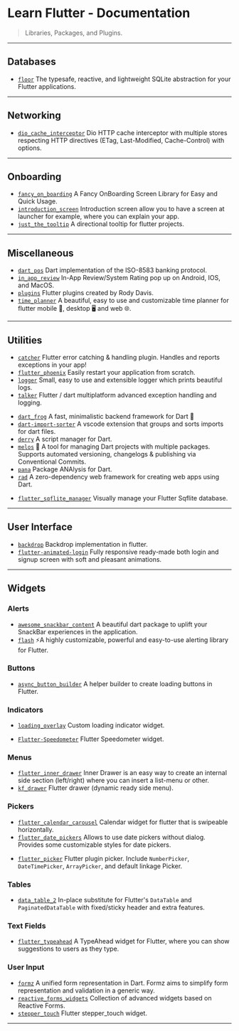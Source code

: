 # Learn Flutter - Documentation

> Libraries, Packages, and Plugins.

---

## Databases

* [`floor`](https://github.com/vitusortner/floor) The typesafe, reactive, and lightweight SQLite abstraction for your Flutter applications.

---

## Networking

* [`dio_cache_interceptor`](https://github.com/llfbandit/dio_cache_interceptor) Dio HTTP cache interceptor with multiple stores respecting HTTP directives (ETag, Last-Modified, Cache-Control) with options.

---

## Onboarding

* [`fancy_on_boarding`](https://github.com/xsahil03x/fancy_on_boarding) A Fancy OnBoarding Screen Library for Easy and Quick Usage.
* [`introduction_screen`](https://github.com/Pyozer/introduction_screen) Introduction screen allow you to have a screen at launcher for example, where you can explain your app.
* [`just_the_tooltip`](https://github.com/Nolence/just_the_tooltip) A directional tooltip for flutter projects.

---

## Miscellaneous

* [`dart_pos`](https://github.com/xclud/dart_pos) Dart implementation of the ISO-8583 banking protocol.
* [`in_app_review`](https://github.com/britannio/in_app_review) In-App Review/System Rating pop up on Android, IOS, and MacOS.
* [`plugins`](https://github.com/rodydavis/plugins) Flutter plugins created by Rody Davis.
* [`time_planner`](https://github.com/Jamalianpour/time_planner) A beautiful, easy to use and customizable time planner for flutter mobile 📱, desktop 🖥 and web 🌐.

---

## Utilities

* [`catcher`](https://github.com/jhomlala/catcher) Flutter error catching & handling plugin. Handles and reports exceptions in your app!
* [`flutter_phoenix`](https://github.com/The-ring-io/flutter_phoenix) Easily restart your application from scratch.
* [`logger`](https://github.com/leisim/logger) Small, easy to use and extensible logger which prints beautiful logs.
* [`talker`](https://github.com/Frezyx/talker) Flutter / dart multiplatform advanced exception handling and logging.

[](.)

* [`dart_frog`](https://github.com/VeryGoodOpenSource/dart_frog) A fast, minimalistic backend framework for Dart 🎯
* [`dart-import-sorter`](https://github.com/aziznal/dart-import-sorter) A vscode extension that groups and sorts imports for dart files.
* [`derry`](https://github.com/frencojobs/derry) A script manager for Dart.
* [`melos`](https://github.com/invertase/melos) 🌋 A tool for managing Dart projects with multiple packages. Supports automated versioning, changelogs & publishing via Conventional Commits.
* [`pana`](https://github.com/dart-lang/pana) Package ANAlysis for Dart.
* [`rad`](https://github.com/erlage/rad) A zero-dependency web framework for creating web apps using Dart.

[](.)

* [`flutter_sqflite_manager`](https://github.com/mcrovero/flutter_sqflite_manager) Visually manage your Flutter Sqflite database.

---

## User Interface

* [`backdrop`](https://github.com/fluttercommunity/backdrop) Backdrop implementation in flutter.
* [`flutter-animated-login`](https://github.com/bahricanyesil/flutter-animated-login) Fully responsive ready-made both login and signup screen with soft and pleasant animations.

---

## Widgets

### Alerts

* [`awesome_snackbar_content`](https://github.com/mhmzdev/awesome_snackbar_content) A beautiful dart package to uplift your SnackBar experiences in the application.
* [`flash`](https://github.com/sososdk/flash) ⚡️A highly customizable, powerful and easy-to-use alerting library for Flutter.

### Buttons

* [`async_button_builder`](https://github.com/Nolence/async_button_builder) A helper builder to create loading buttons in Flutter.

### Indicators

* [`loading_overlay`](https://github.com/rodrigobastosv/loading_overlay) Custom loading indicator widget.

[](.)

* [`Flutter-Speedometer`](https://github.com/ltdangkhoa/Flutter-Speedometer) Flutter Speedometer widget.

### Menus

* [`flutter_inner_drawer`](https://github.com/Dn-a/flutter_inner_drawer) Inner Drawer is an easy way to create an internal side section (left/right) where you can insert a list-menu or other.
* [`kf_drawer`](https://github.com/qqmikey/kf_drawer) Flutter drawer (dynamic ready side menu).

### Pickers

* [`flutter_calendar_carousel`](https://github.com/dooboolab/flutter_calendar_carousel) Calendar widget for flutter that is swipeable horizontally.
* [`flutter_date_pickers`](https://github.com/MariaMelnik/flutter_date_pickers) Allows to use date pickers without dialog. Provides some customizable styles for date pickers.

[](.)

* [`flutter_picker`](https://github.com/yangyxd/flutter_picker) Flutter plugin picker. Include `NumberPicker`, `DateTimePicker`, `ArrayPicker`, and default linkage Picker.

### Tables

* [`data_table_2`](https://github.com/maxim-saplin/data_table_2) In-place substitute for Flutter's `DataTable` and `PaginatedDataTable` with fixed/sticky header and extra features.

### Text Fields

* [`flutter_typeahead`](https://github.com/AbdulRahmanAlHamali/flutter_typeahead) A TypeAhead widget for Flutter, where you can show suggestions to users as they type.

### User Input

* [`formz`](https://github.com/VeryGoodOpenSource/formz) A unified form representation in Dart. Formz aims to simplify form representation and validation in a generic way.
* [`reactive_forms_widgets`](https://github.com/artflutter/reactive_forms_widgets) Collection of advanced widgets based on Reactive Forms.
* [`stepper_touch`](https://github.com/Rahiche/stepper_touch) Flutter stepper_touch widget.

---
